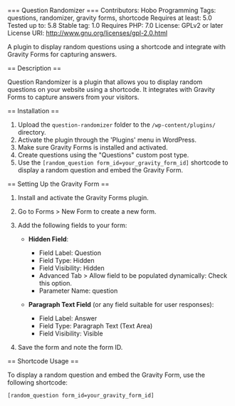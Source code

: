 === Question Randomizer ===
Contributors: Hobo Programming
Tags: questions, randomizer, gravity forms, shortcode
Requires at least: 5.0
Tested up to: 5.8
Stable tag: 1.0
Requires PHP: 7.0
License: GPLv2 or later
License URI: http://www.gnu.org/licenses/gpl-2.0.html

A plugin to display random questions using a shortcode and integrate with Gravity Forms for capturing answers.

== Description ==

Question Randomizer is a plugin that allows you to display random questions on your website using a shortcode. It integrates with Gravity Forms to capture answers from your visitors.

== Installation ==

1. Upload the `question-randomizer` folder to the `/wp-content/plugins/` directory.
2. Activate the plugin through the 'Plugins' menu in WordPress.
3. Make sure Gravity Forms is installed and activated.
4. Create questions using the "Questions" custom post type.
5. Use the `[random_question form_id=your_gravity_form_id]` shortcode to display a random question and embed the Gravity Form.

== Setting Up the Gravity Form ==

1. Install and activate the Gravity Forms plugin.
2. Go to Forms > New Form to create a new form.
3. Add the following fields to your form:
   
   - **Hidden Field**:
     - Field Label: Question
     - Field Type: Hidden
     - Field Visibility: Hidden
     - Advanced Tab > Allow field to be populated dynamically: Check this option.
     - Parameter Name: question

   - **Paragraph Text Field** (or any field suitable for user responses):
     - Field Label: Answer
     - Field Type: Paragraph Text (Text Area)
     - Field Visibility: Visible

4. Save the form and note the form ID.

== Shortcode Usage ==

To display a random question and embed the Gravity Form, use the following shortcode:

```plaintext
[random_question form_id=your_gravity_form_id]
